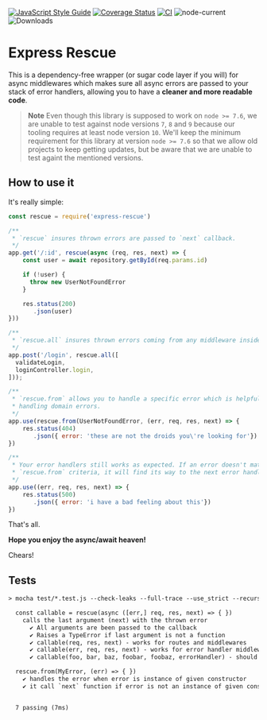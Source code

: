 [![JavaScript Style Guide](https://img.shields.io/badge/code_style-standard-brightgreen.svg)](https://standardjs.com)
[![Coverage Status](https://coveralls.io/repos/github/rwillians/express-rescue/badge.svg?branch=main)](https://coveralls.io/github/rwillians/express-rescue?branch=main)
[![CI](https://github.com/rwillians/express-rescue/actions/workflows/ci_pr.yml/badge.svg)](https://github.com/rwillians/express-rescue/actions/workflows/ci_pr.yml)
![node-current](https://img.shields.io/node/v/express-rescue)
![Downloads](https://img.shields.io/npm/dy/express-rescue)

# Express Rescue

This is a dependency-free wrapper (or sugar code layer if you will) for async middlewares which makes sure all async errors are passed to your stack of error handlers, allowing you to have a **cleaner and more readable code**.

> **Note**
> Even though this library is supposed to work on `node >= 7.6`, we are unable to test against node versions `7`, `8` and `9` because our tooling requires at least node version `10`. We'll keep the minimum requirement for this library at version `node >= 7.6` so that we allow old projects to keep getting updates, but be aware that we are unable to test againt the mentioned versions.


## How to use it

It's really simple:

```js
const rescue = require('express-rescue')

/**
 * `rescue` insures thrown errors are passed to `next` callback.
 */
app.get('/:id', rescue(async (req, res, next) => {
    const user = await repository.getById(req.params.id)

    if (!user) {
      throw new UserNotFoundError
    }

    res.status(200)
       .json(user)
}))

/**
 * `rescue.all` insures thrown errors coming from any middleware inside the array will be passed to `next` callback.
 */
app.post('/login', rescue.all([
  validateLogin,
  loginController.login,
]));

/**
 * `rescue.from` allows you to handle a specific error which is helpful for
 * handling domain errors.
 */
app.use(rescue.from(UserNotFoundError, (err, req, res, next) => {
    res.status(404)
       .json({ error: 'these are not the droids you\'re looking for'})
})

/**
 * Your error handlers still works as expected. If an error doesn't match your
 * `rescue.from` criteria, it will find its way to the next error handler.
 */
app.use((err, req, res, next) => {
    res.status(500)
       .json({ error: 'i have a bad feeling about this'})
})

```

That's all.


**Hope you enjoy the async/await heaven!**

Chears!


## Tests

```txt
> mocha test/*.test.js --check-leaks --full-trace --use_strict --recursive

  const callable = rescue(async ([err,] req, res, next) => { })
    calls the last argument (next) with the thrown error
      ✔ All arguments are been passed to the callback
      ✔ Raises a TypeError if last argument is not a function
      ✔ callable(req, res, next) - works for routes and middlewares
      ✔ callable(err, req, res, next) - works for error handler middlewares
      ✔ callable(foo, bar, baz, foobar, foobaz, errorHandler) - should work for basically anything, since you place an error handler as the last argument

  rescue.from(MyError, (err) => { })
    ✔ handles the error when error is instance of given constructor
    ✔ it call `next` function if error is not an instance of given constructor


  7 passing (7ms)
```
